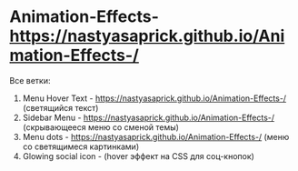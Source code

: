 # Animation-Effects-https://nastyasaprick.github.io/Animation-Effects-/

Все ветки:
1. Menu Hover Text - https://nastyasaprick.github.io/Animation-Effects-/  (светящийся текст) 
2. Sidebar Menu - https://nastyasaprick.github.io/Animation-Effects-/     (скрывающееся меню со сменой темы)
3. Menu dots - https://nastyasaprick.github.io/Animation-Effects-/         (меню co светящимеся картинками)
4. Glowing social icon - (hover эффект на CSS для соц-кнопок)
